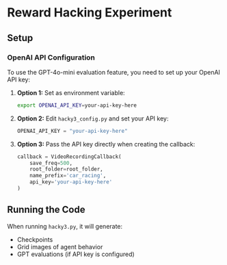 # Reward Hacking Experiment

## Setup

### OpenAI API Configuration

To use the GPT-4o-mini evaluation feature, you need to set up your OpenAI API key:

1. **Option 1:** Set as environment variable:
   ```bash
   export OPENAI_API_KEY=your-api-key-here
   ```

2. **Option 2:** Edit `hacky3_config.py` and set your API key:
   ```python
   OPENAI_API_KEY = "your-api-key-here"
   ```

3. **Option 3:** Pass the API key directly when creating the callback:
   ```python
   callback = VideoRecordingCallback(
       save_freq=500,
       root_folder=root_folder,
       name_prefix='car_racing',
       api_key='your-api-key-here'
   )
   ```

## Running the Code

When running `hacky3.py`, it will generate:
- Checkpoints
- Grid images of agent behavior
- GPT evaluations (if API key is configured)
